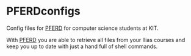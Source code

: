 # PFERDconfigs

Config files for [PFERD](https://github.com/Garmelon/PFERD) for computer science students at KIT.

With [PFERD](https://github.com/Garmelon/PFERD) you are able to retrieve all files from your Ilias courses and keep you up to date with just a hand full of shell commands.
